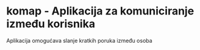 # komap - Aplikacija za komuniciranje između korisnika

Aplikacija omogućava slanje kratkih poruka između osoba
